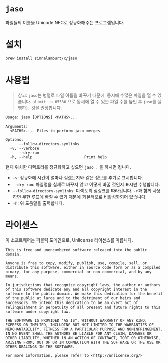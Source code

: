 # `jaso`
파일들의 이름을 Unicode NFC로 정규화해주는 프로그램입니다.

# 설치
```bash
brew install simnalamburt/x/jaso
```

# 사용법

> 참고: `jaso`는 병렬로 파일 이름을 바꾸기 때문에, 동시에 수많은 파일을 열 수 있습니다. `ulimit -n 65536` 으로 동시에 열 수 있는
> 파일 수를 높인 후 `jaso`를 실행하는 것을 권장합니다.

```
Usage: jaso [OPTIONS] <PATHS>...

Arguments:
  <PATHS>...  Files to perform jaso merges

Options:
      --follow-directory-symlinks
  -v, --verbose
      --dry-run
  -h, --help                       Print help
```

현재 위치한 디렉토리를 정규화하고 싶으면 `jaso .` 을 하시면 됩니다.

- `-v`: 정규화에 시간이 얼마나 걸렸는지와 같은 정보를 추가로 표시합니다.
- `--dry-run`: 파일명을 실제로 바꾸지 않고 어떻게 바꿀 것인지 표시만 수행합니다.
- `--follow-directory-symlinks`: 디렉토리 심링크를 따라갑니다.
  `-r`과 함께 사용하면 무한 루프에 빠질 수 있기 때문에 기본적으로 비활성화되어 있습니다.
- `-h`: 위 도움말을 출력합니다.

# 라이센스

이 소프트웨어는 퍼블릭 도메인으로, Unlicense 라이센스를 따릅니다.

```
This is free and unencumbered software released into the public domain.

Anyone is free to copy, modify, publish, use, compile, sell, or
distribute this software, either in source code form or as a compiled
binary, for any purpose, commercial or non-commercial, and by any
means.

In jurisdictions that recognize copyright laws, the author or authors
of this software dedicate any and all copyright interest in the
software to the public domain. We make this dedication for the benefit
of the public at large and to the detriment of our heirs and
successors. We intend this dedication to be an overt act of
relinquishment in perpetuity of all present and future rights to this
software under copyright law.

THE SOFTWARE IS PROVIDED "AS IS", WITHOUT WARRANTY OF ANY KIND,
EXPRESS OR IMPLIED, INCLUDING BUT NOT LIMITED TO THE WARRANTIES OF
MERCHANTABILITY, FITNESS FOR A PARTICULAR PURPOSE AND NONINFRINGEMENT.
IN NO EVENT SHALL THE AUTHORS BE LIABLE FOR ANY CLAIM, DAMAGES OR
OTHER LIABILITY, WHETHER IN AN ACTION OF CONTRACT, TORT OR OTHERWISE,
ARISING FROM, OUT OF OR IN CONNECTION WITH THE SOFTWARE OR THE USE OR
OTHER DEALINGS IN THE SOFTWARE.

For more information, please refer to <http://unlicense.org/>
```
